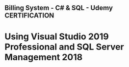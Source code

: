## Billing System - C# &amp; SQL - Udemy CERTIFICATION
# Using Visual Studio 2019 Professional and SQL Server Management 2018
